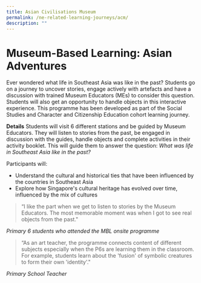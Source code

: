```yaml
---
title: Asian Civilisations Museum
permalink: /ne-related-learning-journeys/acm/
description: ""
---
```

# Museum-Based Learning: Asian Adventures
Ever wondered what life in Southeast Asia was like in the past? Students go on a journey to uncover stories, engage actively with artefacts and have a discussion with trained Museum Educators (MEs) to consider this question. Students will also get an opportunity to handle objects in this interactive experience. This programme has been developed as part of the Social Studies and Character and
Citizenship Education cohort learning journey.

**Details**
Students will visit 6 different stations and be guided by Museum Educators. They will listen to stories from the past, be engaged in discussion with the guides, handle objects and complete activities in their activity booklet. This will guide them to answer the question:
*What was life in Southeast Asia like in the past?*

Participants will:
* Understand the cultural and historical ties that have been influenced by the countries in Southeast Asia
* Explore how Singapore's cultural heritage has evolved over time, influenced by the mix of cultures

> “I like the part when we get to listen to stories by the Museum Educators. The most memorable moment was when I got to see real objects from the past."

*Primary 6 students who attended the MBL onsite programme*

> “As an art teacher, the programme connects content of different subjects especially when the P6s are learning them in the classroom. For example, students learn about the 'fusion' of symbolic creatures to form
their own 'identity'."

*Primary School Teacher*